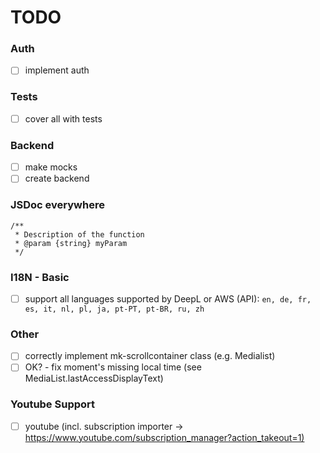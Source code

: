 # TODO

### Auth

-   [ ] implement auth

### Tests

-   [ ] cover all with tests

### Backend

-   [ ] make mocks
-   [ ] create backend

### JSDoc everywhere

```text
/**
 * Description of the function
 * @param {string} myParam
 */
```

### I18N - Basic

-   [ ] support all languages supported by DeepL or AWS (API): `en, de, fr, es, it, nl, pl, ja, pt-PT, pt-BR, ru, zh`

### Other

-   [ ] correctly implement mk-scrollcontainer class (e.g. Medialist)
-   [ ] OK? - fix moment's missing local time (see MediaList.lastAccessDisplayText)

### Youtube Support

-   [ ] youtube (incl. subscription importer -> <https://www.youtube.com/subscription_manager?action_takeout=1)>
